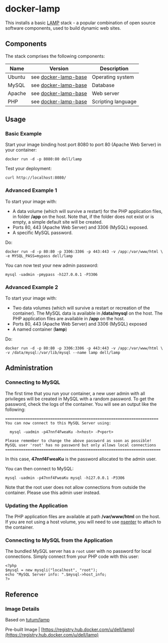 # docker-lamp
This installs a basic [LAMP](http://en.wikipedia.org/wiki/LAMP_\(software_bundle\))
 stack - a popular combination of open source software components, used to build dynamic web sites.

## Components
The stack comprises the following components:

Name       | Version                   | Description
-----------|---------------------------|------------------------------
Ubuntu     | see [docker-lamp-base](https://github.com/dell-cloud-marketplace/docker-lamp-base)                    | Operating system
MySQL      | see [docker-lamp-base](https://github.com/dell-cloud-marketplace/docker-lamp-base)      | Database
Apache     | see [docker-lamp-base](https://github.com/dell-cloud-marketplace/docker-lamp-base)      | Web server
PHP        | see [docker-lamp-base](https://github.com/dell-cloud-marketplace/docker-lamp-base)      | Scripting language

## Usage

### Basic Example
Start your image binding host port 8080 to port 80 (Apache Web Server) in your container:

    docker run -d -p 8080:80 dell/lamp

Test your deployment:

    curl http://localhost:8080/


### Advanced Example 1
To start your image with:

 - A data volume (which will survive a restart) for the PHP application files, in folder **/app** on the host. Note that, if the folder does not exist or is empty, a simple default site will be created.
 - Ports 80, 443 (Apache Web Server) and 3306 (MySQL) exposed.
 - A specific MySQL password.

Do:

    docker run -d -p 80:80 -p 3306:3306 -p 443:443 -v /app:/var/www/html \
    -e MYSQL_PASS=mypass dell/lamp

You can now test your new admin password:

    mysql -uadmin -pmypass -h127.0.0.1 -P3306

### Advanced Example 2
To start your image with:

 - Two data volumes (which will survive a restart or recreation of the container). The MySQL data is available in **/data/mysql** on the host. The PHP application files are available in **/app** on the host.
 - Ports 80, 443 (Apache Web Server) and 3306 (MySQL) exposed
 - A named container (**lamp**)

Do:

    docker run -d -p 80:80 -p 3306:3306 -p 443:443 -v /app:/var/www/html \
    -v /data/mysql:/var/lib/mysql --name lamp dell/lamp

## Administration

### Connecting to MySQL
The first time that you run your container, a new user admin with all privileges will be created in MySQL with a random password. To get the password, check the logs of the container. You will see an output like the following:

    ====================================================================
    You can now connect to this MySQL Server using:

      mysql -uadmin -p47nnf4FweaKu -h<host> -P<port>

    Please remember to change the above password as soon as possible!
    MySQL user 'root' has no password but only allows local connections
    =====================================================================

In this case, **47nnf4FweaKu** is the password allocated to the admin user.

You can then connect to MySQL:


    mysql -uadmin -p47nnf4FweaKu mysql -h127.0.0.1 -P3306


Note that the root user does not allow connections from outside the container. Please use this admin user instead.

### Updating the Application
The PHP application files are available at path **/var/www/html** on the host. If you are not using a host volume, you will need to use [nsenter](http://jpetazzo.github.io/2014/03/23/lxc-attach-nsinit-nsenter-docker-0-9/) to attach to the container.

### Connecting to MySQL from the Application
The bundled MySQL server has a `root` user with no password for local connections. Simply connect from your
PHP code with this user:


    <?php
    $mysql = new mysqli("localhost", "root");
    echo "MySQL Server info: ".$mysql->host_info;
    ?>


## Reference

### Image Details

Based on  [tutum/lamp](https://github.com/tutumcloud/tutum-docker-lamp)

Pre-built Image   | [https://registry.hub.docker.com/u/dell/lamp](https://registry.hub.docker.com/u/dell/lamp) 
